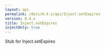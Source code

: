 ```yaml
---
layout: api
permalink: /docs/0.4.x/api/Inject.setExpires
version: 0.4.x
title: Inject.setExpires
injectOnly: true
---
```

Stub for Inject.setExpires